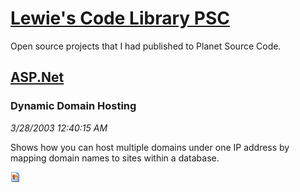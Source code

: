 # [Lewie's Code Library PSC](../../README.md)

Open source projects that I had published to Planet Source Code.

## [ASP.Net](../README.md)

### Dynamic Domain Hosting

*3/28/2003 12:40:15 AM*

Shows how you can host multiple domains under one IP address by mapping domain names to sites within a database.

![Screenshot of Dynamic Domain Hosting](/screenshot.gif)



